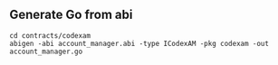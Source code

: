 
## Generate Go from abi
```shell
cd contracts/codexam
abigen -abi account_manager.abi -type ICodexAM -pkg codexam -out account_manager.go
```

